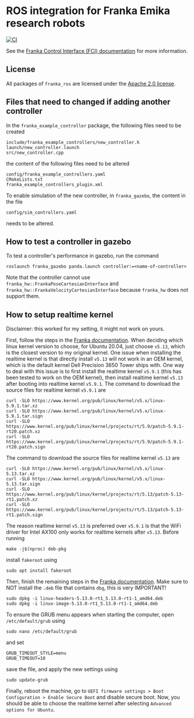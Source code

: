 # ROS integration for Franka Emika research robots

[![CI](https://github.com/frankaemika/franka_ros/actions/workflows/ci.yml/badge.svg)](https://github.com/frankaemika/franka_ros/actions/workflows/ci.yml)


See the [Franka Control Interface (FCI) documentation][fci-docs] for more information.

## License

All packages of `franka_ros` are licensed under the [Apache 2.0 license][apache-2.0].

[apache-2.0]: https://www.apache.org/licenses/LICENSE-2.0.html
[fci-docs]: https://frankaemika.github.io/docs

## Files that need to changed if adding another controller

In the `franka_example_controller` package, the following files need to be created

```
include/franka_example_controllers/new_controller.h
launch/new_controller.launch
src/new_controller.cpp
```

the content of the following files need to be altered

```
config/franka_example_controllers.yaml
CMakeLists.txt
franka_example_controllers_plugin.xml
```

To enable simulation of the new controller, in `franka_gazebo`, the content in the file

```
config/sim_controllers.yaml
```

needs to be altered.

## How to test a controller in gazebo

To test a controller's performance in gazebo, run the command

```console
roslaunch franka_gazebo panda.launch controller:=<name-of-controller>
```

Note that the controller cannot use `franka_hw::FrankaPoseCartesianInterface` and `franka_hw::FrankaVelocityCartesianInterface` because `franka_hw` does not support them.

## How to setup realtime kernel

Disclaimer: this worked for my setting, it might not work on yours.

First, follow the steps in the [Franka documentation](https://frankaemika.github.io/docs/installation_linux.html#setting-up-the-real-time-kernel). When deciding which linux kernel version to choose, for Ubuntu 20.04, just choose `v5.13`, which is the closest version to my original kernel. One issue when installing the realtime kernel is that directly install `v5.13` will not work in an OEM kernel, which is the default kernel Dell Precision 3650 Tower ships with. One way to deal with this issue is to first install the realtime kernel `v5.9.1` (this has been tested to work on the OEM kernel), then install realtime kernel `v5.13` after booting into realtime kernel `v5.9.1`. The command to download the source files for realtime kernel `v5.9.1` are 

```console
curl -SLO https://www.kernel.org/pub/linux/kernel/v5.x/linux-5.9.1.tar.xz
curl -SLO https://www.kernel.org/pub/linux/kernel/v5.x/linux-5.9.1.tar.sign
curl -SLO https://www.kernel.org/pub/linux/kernel/projects/rt/5.9/patch-5.9.1-rt20.patch.xz
curl -SLO https://www.kernel.org/pub/linux/kernel/projects/rt/5.9/patch-5.9.1-rt20.patch.sign
```

The command to download the source files for realtime kernel `v5.13` are 

```console
curl -SLO https://www.kernel.org/pub/linux/kernel/v5.x/linux-5.13.tar.xz
curl -SLO https://www.kernel.org/pub/linux/kernel/v5.x/linux-5.13.tar.sign
curl -SLO https://www.kernel.org/pub/linux/kernel/projects/rt/5.13/patch-5.13-rt1.patch.xz
curl -SLO https://www.kernel.org/pub/linux/kernel/projects/rt/5.13/patch-5.13-rt1.patch.sign
```

The reason realtime kernel `v5.13` is preferred over `v5.9.1` is that the WiFi driver for Intel AX100 only works for realtime kernels after `v5.13`. Before running

```console
make -j$(nproc) deb-pkg
```

install `fakeroot` using

```console
sudo apt install fakeroot
```

Then, finish the remaining steps in the [Franka documentation](https://frankaemika.github.io/docs/installation_linux.html#setting-up-the-real-time-kernel). Make sure to NOT install the `.deb` file that contains `dbg`, this is very IMPORTANT! 

```console
sudo dpkg -i linux-headers-5.13.0-rt1_5.13.0-rt1-1_amd64.deb
sudo dpkg -i linux-image-5.13.0-rt1_5.13.0-rt1-1_amd64.deb
```

To ensure the GRUB menu appears when starting the computer, open `/etc/default/grub` using

```console
sudo nano /etc/default/grub
```

and set

```config
GRUB_TIMEOUT_STYLE=menu
GRUB_TIMEOUT=10
```

save the file, and apply the new settings using

```console
sudo update-grub
```

Finally, reboot the machine, go to `UEFI firmware settings > Boot Configuration > Enable Secure Boot` and disable secure boot. Now, you should be able to choose the realtime kernel after selecting `Advanced options for Ubuntu`.
